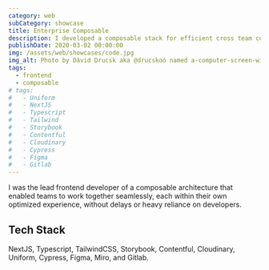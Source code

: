 ```yaml
---
category: web
subCategory: showcase
title: Enterprise Composable
description: I developed a composable stack for efficient cross team collaboration
publishDate: 2020-03-02 00:00:00
img: /assets/web/showcases/code.jpg
img_alt: Photo by Dávid Drucsk aka @drucskoó named a-computer-screen-with-a-bunch-of-text-on-it on Unsplash
tags:
  - frontend
  - composable
# tags:
#   - Uniform
#   - NextJS
#   - Typescript
#   - Tailwind
#   - Storybook
#   - Contentful
#   - Cloudinary
#   - Cypress
#   - Figma
#   - Gitlab
---
```


I was the lead frontend developer of a composable architecture that enabled teams to work together seamlessly, each within their own optimized experience, without delays or heavy reliance on developers.

## Tech Stack

NextJS, Typescript, TailwindCSS, Storybook, Contentful, Cloudinary, Uniform, Cypress, Figma, Miro, and Gitlab.
